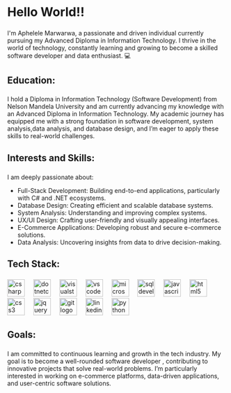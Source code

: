 <h1 align="left">Hello World!!</h1>

###

<p align="left">I'm Aphelele Marwarwa, a passionate and driven individual currently pursuing my Advanced Diploma in Information Technology. I thrive in the world of technology, constantly learning and growing to become a skilled software developer and data enthusiast. 💻</p>

###

<h2 align="left">Education:</h2>

###

<p align="left">I hold a Diploma in Information Technology (Software Development) from Nelson Mandela University and am currently advancing my knowledge with an Advanced Diploma in Information Technology. My academic journey has equipped me with a strong foundation in software development, system analysis,data analysis, and database design, and I’m eager to apply these skills to real-world challenges.</p>

###

<h2 align="left">Interests and Skills:</h2>

###

<p align="left">I am deeply passionate about:</p>
<ul align="left">
  <li>Full-Stack Development: Building end-to-end applications, particularly with C# and .NET ecosystems.</li>
  <li>Database Design: Creating efficient and scalable database systems.</li>
  <li>System Analysis: Understanding and improving complex systems.</li>
  <li>UX/UI Design: Crafting user-friendly and visually appealing interfaces.</li>
  <li>E-Commerce Applications: Developing robust and secure e-commerce solutions.</li>
 <li>Data Analysis: Uncovering insights from data to drive decision-making.</li>
</ul>

###

<h2 align="left">Tech Stack:</h2>

###

<div align="left">
  <img src="https://cdn.jsdelivr.net/gh/devicons/devicon/icons/csharp/csharp-original.svg" height="40" alt="csharp logo"  />
  <img width="12" />
  <img src="https://cdn.jsdelivr.net/gh/devicons/devicon/icons/dotnetcore/dotnetcore-original.svg" height="40" alt="dotnetcore logo"  />
  <img width="12" />
  <img src="https://cdn.jsdelivr.net/gh/devicons/devicon/icons/visualstudio/visualstudio-plain.svg" height="40" alt="visualstudio logo"  />
  <img width="12" />
  <img src="https://cdn.jsdelivr.net/gh/devicons/devicon/icons/vscode/vscode-original.svg" height="40" alt="vscode logo"  />
  <img width="12" />
  <img src="https://cdn.jsdelivr.net/gh/devicons/devicon@latest/icons/microsoftsqlserver/microsoftsqlserver-plain-wordmark.svg" height="40" alt="microsoftsqlserver logo" />
  <img width="12" />
  <img src="https://cdn.jsdelivr.net/gh/devicons/devicon@latest/icons/sqldeveloper/sqldeveloper-original.svg" height="40" alt="sqldeveloper logo" />
  <img width="12" />     
  <img src="https://cdn.jsdelivr.net/gh/devicons/devicon/icons/javascript/javascript-original.svg" height="40" alt="javascript logo"  />
  <img width="12" />
  <img src="https://cdn.jsdelivr.net/gh/devicons/devicon/icons/html5/html5-original.svg" height="40" alt="html5 logo"  />
  <img width="12" />
  <img src="https://cdn.jsdelivr.net/gh/devicons/devicon/icons/css3/css3-original.svg" height="40" alt="css3 logo"  />
  <img width="12" />
  <img src="https://cdn.jsdelivr.net/gh/devicons/devicon/icons/jquery/jquery-original.svg" height="40" alt="jquery logo"  />
  <img width="12" />
  <img src="https://cdn.jsdelivr.net/gh/devicons/devicon/icons/git/git-original.svg" height="40" alt="git logo"  />
  <img width="12" />
  <img src="https://cdn.jsdelivr.net/gh/devicons/devicon/icons/linkedin/linkedin-original.svg" height="40" alt="linkedin logo"  />
 <img width="12" />
  <img src="https://cdn.jsdelivr.net/gh/devicons/devicon/icons/python/python-original.svg" height="40" alt="python logo"  />
</div>

###
<h2 align="left">Goals:</h2>

###

<p align="left">I am committed to continuous learning and growth in the tech industry. My goal is to become a well-rounded software developer , contributing to innovative projects that solve real-world problems. I’m particularly interested in working on e-commerce platforms, data-driven applications, and user-centric software solutions.</p>

###

